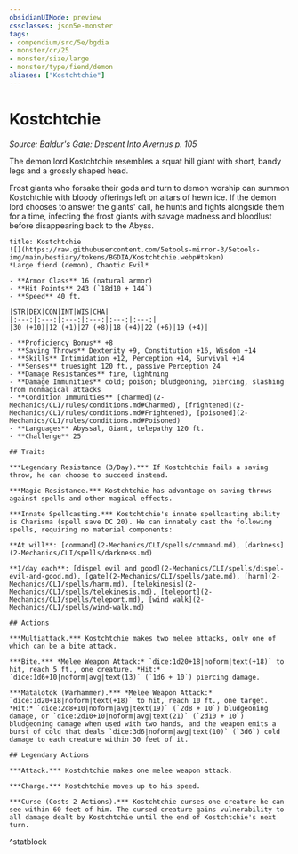 ```yaml
---
obsidianUIMode: preview
cssclasses: json5e-monster
tags:
- compendium/src/5e/bgdia
- monster/cr/25
- monster/size/large
- monster/type/fiend/demon
aliases: ["Kostchtchie"]
---
```

# Kostchtchie
*Source: Baldur's Gate: Descent Into Avernus p. 105*  

The demon lord Kostchtchie resembles a squat hill giant with short, bandy legs and a grossly shaped head.

Frost giants who forsake their gods and turn to demon worship can summon Kostchtchie with bloody offerings left on altars of hewn ice. If the demon lord chooses to answer the giants' call, he hunts and fights alongside them for a time, infecting the frost giants with savage madness and bloodlust before disappearing back to the Abyss.

```ad-statblock
title: Kostchtchie
![](https://raw.githubusercontent.com/5etools-mirror-3/5etools-img/main/bestiary/tokens/BGDIA/Kostchtchie.webp#token)
*Large fiend (demon), Chaotic Evil*

- **Armor Class** 16 (natural armor)
- **Hit Points** 243 (`18d10 + 144`)
- **Speed** 40 ft.

|STR|DEX|CON|INT|WIS|CHA|
|:---:|:---:|:---:|:---:|:---:|:---:|
|30 (+10)|12 (+1)|27 (+8)|18 (+4)|22 (+6)|19 (+4)|

- **Proficiency Bonus** +8
- **Saving Throws** Dexterity +9, Constitution +16, Wisdom +14
- **Skills** Intimidation +12, Perception +14, Survival +14
- **Senses** truesight 120 ft., passive Perception 24
- **Damage Resistances** fire, lightning
- **Damage Immunities** cold; poison; bludgeoning, piercing, slashing from nonmagical attacks
- **Condition Immunities** [charmed](2-Mechanics/CLI/rules/conditions.md#Charmed), [frightened](2-Mechanics/CLI/rules/conditions.md#Frightened), [poisoned](2-Mechanics/CLI/rules/conditions.md#Poisoned)
- **Languages** Abyssal, Giant, telepathy 120 ft.
- **Challenge** 25

## Traits

***Legendary Resistance (3/Day).*** If Kostchtchie fails a saving throw, he can choose to succeed instead.

***Magic Resistance.*** Kostchtchie has advantage on saving throws against spells and other magical effects.

***Innate Spellcasting.*** Kostchtchie's innate spellcasting ability is Charisma (spell save DC 20). He can innately cast the following spells, requiring no material components:

**At will**: [command](2-Mechanics/CLI/spells/command.md), [darkness](2-Mechanics/CLI/spells/darkness.md)

**1/day each**: [dispel evil and good](2-Mechanics/CLI/spells/dispel-evil-and-good.md), [gate](2-Mechanics/CLI/spells/gate.md), [harm](2-Mechanics/CLI/spells/harm.md), [telekinesis](2-Mechanics/CLI/spells/telekinesis.md), [teleport](2-Mechanics/CLI/spells/teleport.md), [wind walk](2-Mechanics/CLI/spells/wind-walk.md)

## Actions

***Multiattack.*** Kostchtchie makes two melee attacks, only one of which can be a bite attack.

***Bite.*** *Melee Weapon Attack:* `dice:1d20+18|noform|text(+18)` to hit, reach 5 ft., one creature. *Hit:* `dice:1d6+10|noform|avg|text(13)` (`1d6 + 10`) piercing damage.

***Matalotok (Warhammer).*** *Melee Weapon Attack:* `dice:1d20+18|noform|text(+18)` to hit, reach 10 ft., one target. *Hit:* `dice:2d8+10|noform|avg|text(19)` (`2d8 + 10`) bludgeoning damage, or `dice:2d10+10|noform|avg|text(21)` (`2d10 + 10`) bludgeoning damage when used with two hands, and the weapon emits a burst of cold that deals `dice:3d6|noform|avg|text(10)` (`3d6`) cold damage to each creature within 30 feet of it.

## Legendary Actions

***Attack.*** Kostchtchie makes one melee weapon attack.

***Charge.*** Kostchtchie moves up to his speed.

***Curse (Costs 2 Actions).*** Kostchtchie curses one creature he can see within 60 feet of him. The cursed creature gains vulnerability to all damage dealt by Kostchtchie until the end of Kostchtchie's next turn.
```
^statblock